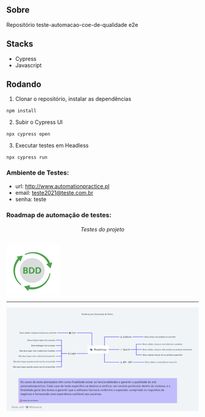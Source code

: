 ## Sobre

Repositório teste-automacao-coe-de-qualidade e2e

## Stacks
- Cypress
- Javascript

## Rodando

1. Clonar o repositório, instalar as dependências
```
npm install
```

2. Subir o Cypress UI
```
npx cypress open 
```

3. Executar testes em Headless
```
npx cypress run 
```
### Ambiente de Testes:

-   url: http://www.automationpractice.pl
-   email: teste2021@teste.com.br
-   senha: teste

### Roadmap de automação de testes:

<p align="center">
  <h6 align="center">Testes do projeto</h6>
  <a href="BDD.md">
    <img src="image/bdd.png" alt="Alt Text" />
  </a>
</p>



---

![Alt Text](image/roadmap.png)





